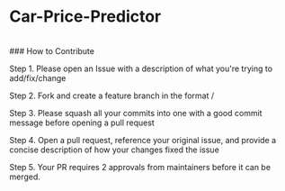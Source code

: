 ﻿# Car-Price-Predictor
<br>
### How to Contribute

Step 1. Please open an Issue with a description of what you're trying to add/fix/change


Step 2. Fork and create a feature branch in the format <some-description>/<your issue number>


Step 3. Please squash all your commits into one with a good commit message before opening a pull request


Step 4. Open a pull request, reference your original issue, and provide a concise description of how your changes fixed the issue


Step 5. Your PR requires 2 approvals from maintainers before it can be merged.

 
 
